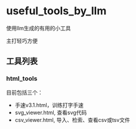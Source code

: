 # useful_tools_by_llm
使用llm生成的有用的小工具

主打轻巧方便

## 工具列表
### html_tools
目前包括三个：
- 手速v3.1.html，训练打字手速
- svg_viewer.html, 查看svg代码
- csv_viewer.html, 导入、检索、查看csv或tsv文件
